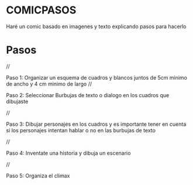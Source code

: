 # COMICPASOS
 Haré un comic basado en imagenes y texto explicando pasos para hacerlo
# Pasos
//

Paso 1: Organizar un esquema de cuadros y blancos juntos de 5cm minimo de ancho
y 4 cm minimo de largo
//

Paso 2: Seleccionar Burbujas de texto o dialogo
en los cuadros que dibujaste

//


Paso 3: Dibujar personajes en los cuadros y es importante tener en cuenta si los personajes
intentan hablar o no en las burbujas de texto

//

Paso 4: Inventate una historia y dibuja un escenario

//

Paso 5: Organiza el climax